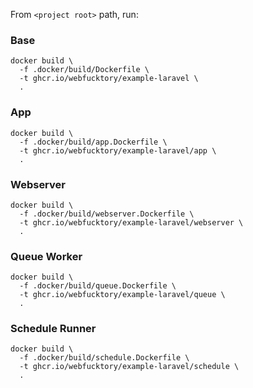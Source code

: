 From `<project root>` path, run:

### Base

```shell
docker build \
  -f .docker/build/Dockerfile \
  -t ghcr.io/webfucktory/example-laravel \
  .
```

### App

```shell
docker build \
  -f .docker/build/app.Dockerfile \
  -t ghcr.io/webfucktory/example-laravel/app \
  .
```

### Webserver

```shell
docker build \
  -f .docker/build/webserver.Dockerfile \
  -t ghcr.io/webfucktory/example-laravel/webserver \
  .
```

### Queue Worker

```shell
docker build \
  -f .docker/build/queue.Dockerfile \
  -t ghcr.io/webfucktory/example-laravel/queue \
  .
```

### Schedule Runner

```shell
docker build \
  -f .docker/build/schedule.Dockerfile \
  -t ghcr.io/webfucktory/example-laravel/schedule \
  .
```
